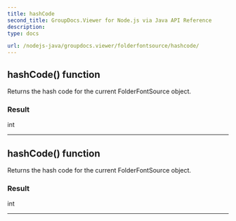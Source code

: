 ```yaml
---
title: hashCode
second_title: GroupDocs.Viewer for Node.js via Java API Reference
description: 
type: docs

url: /nodejs-java/groupdocs.viewer/folderfontsource/hashcode/
---
```


## hashCode()  function

 Returns the hash code for the current  FolderFontSource object.
 

### Result
int


---


## hashCode()  function

 Returns the hash code for the current  FolderFontSource object.
 

### Result
int


---


